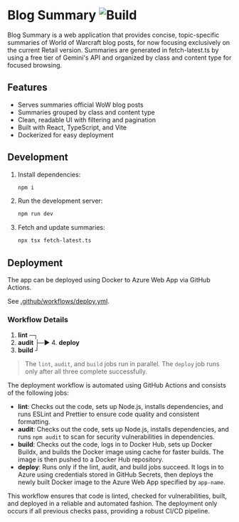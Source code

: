 # Blog Summary ![Build](https://github.com/ornifex/blogsummary/actions/workflows/deploy.yml/badge.svg)

Blog Summary is a web application that provides concise, topic-specific summaries of World of Warcraft blog posts, for now focusing exclusively on the current Retail version. Summaries are generated in fetch-latest.ts by using a free tier of Gemini's API and organized by class and content type for focused browsing.

## Features

- Serves summaries official WoW blog posts
- Summaries grouped by class and content type
- Clean, readable UI with filtering and pagination
- Built with React, TypeScript, and Vite
- Dockerized for easy deployment

## Development

1. Install dependencies:

   ```sh
   npm i
   ```

2. Run the development server:

    ```sh
    npm run dev
    ```

3. Fetch and update summaries:

    ```sh
    npx tsx fetch-latest.ts
    ```

## Deployment

The app can be deployed using Docker to Azure Web App via GitHub Actions. 

See [.github/workflows/deploy.yml](.github/workflows/deploy.yml).

### Workflow Details

1. **lint**  ─┐  
1. **audit**  ├─▶ 4. **deploy**
1. **build**  ┘

> The `lint`, `audit`, and `build` jobs run in parallel. The `deploy` job runs only after all three complete successfully.

The deployment workflow is automated using GitHub Actions and consists of the following jobs:

- **lint**: Checks out the code, sets up Node.js, installs dependencies, and runs ESLint and Prettier to ensure code quality and consistent formatting.
- **audit**: Checks out the code, sets up Node.js, installs dependencies, and runs `npm audit` to scan for security vulnerabilities in dependencies.
- **build**: Checks out the code, logs in to Docker Hub, sets up Docker Buildx, and builds the Docker image using cache for faster builds. The image is then pushed to a Docker Hub repository.
- **deploy**: Runs only if the lint, audit, and build jobs succeed. It logs in to Azure using credentials stored in GitHub Secrets, then deploys the newly built Docker image to the Azure Web App specified by `app-name`.

This workflow ensures that code is linted, checked for vulnerabilities, built, and deployed in a reliable and automated fashion. The deployment only occurs if all previous checks pass, providing a robust CI/CD pipeline.

